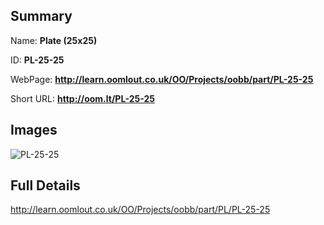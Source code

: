 

## Summary
 
Name: __Plate (25x25)__

ID: __PL-25-25__

WebPage: __http://learn.oomlout.co.uk/OO/Projects/oobb/part/PL-25-25__

Short URL: __http://oom.lt/PL-25-25__


## Images
![PL-25-25](http://oomlout.com/oomlout-OOBB/part/PL/PL-25-25/OOBB-PL-25-25_420.png)




## Full Details

 http://learn.oomlout.co.uk/OO/Projects/oobb/part/PL/PL-25-25

